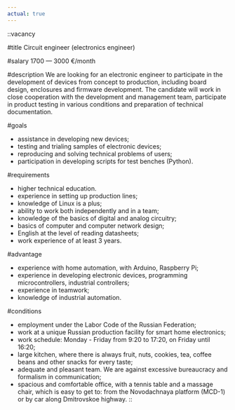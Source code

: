 ```yaml
---
actual: true
---
```


::vacancy

#title
Circuit engineer (electronics engineer)

#salary
1700 — 3000 €/month

#description
We are looking for an electronic engineer to participate in the development of devices from concept to production, including board design, enclosures and firmware development. The candidate will work in close cooperation with the development and management team, participate in product testing in various conditions and preparation of technical documentation.

#goals
* assistance in developing new devices;
* testing and trialing samples of electronic devices;
* reproducing and solving technical problems of users;
* participation in developing scripts for test benches (Python).

#requirements
* higher technical education.
* experience in setting up production lines;
* knowledge of Linux is a plus;
* ability to work both independently and in a team;
* knowledge of the basics of digital and analog circuitry;
* basics of computer and computer network design;
* English at the level of reading datasheets;
* work experience of at least 3 years.

#advantage
* experience with home automation, with Arduino, Raspberry Pi;
* experience in developing electronic devices, programming microcontrollers, industrial controllers;
* experience in teamwork;
* knowledge of industrial automation.

#conditions
* employment under the Labor Code of the Russian Federation;
* work at a unique Russian production facility for smart home electronics;
* work schedule: Monday - Friday from 9:20 to 17:20, on Friday until 16:20;
* large kitchen, where there is always fruit, nuts, cookies, tea, coffee beans and other snacks for every taste;
* adequate and pleasant team. We are against excessive bureaucracy and formalism in communication;
* spacious and comfortable office, with a tennis table and a massage chair, which is easy to get to: from the Novodachnaya platform (MCD-1) or by car along Dmitrovskoe highway.
::
